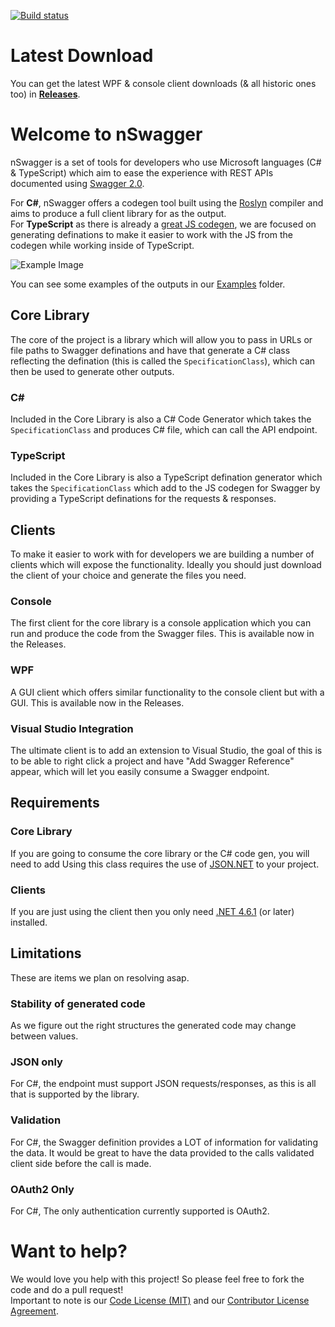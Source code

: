 [![Build status](https://ci.appveyor.com/api/projects/status/691q7f5xj2xbmu7p?svg=true)](https://ci.appveyor.com/project/rmaclean/nswagger)

# Latest Download
You can get the latest WPF &amp; console client downloads (&amp; all historic ones too) in **[Releases](https://github.com/rmaclean/nSwagger/releases)**.

# Welcome to nSwagger

nSwagger is a set of tools for developers who use Microsoft languages (C# & TypeScript) which aim to ease the experience with REST APIs documented using [Swagger 2.0](http://swagger.io).   

For **C#**, nSwagger offers a codegen tool built using the [Roslyn](https://github.com/dotnet/roslyn) compiler and aims to produce a full client library for as the output.  
For **TypeScript** as there is already a [great JS codegen](https://github.com/wcandillon/swagger-js-codegen), we are focused on generating definations to make it easier to work with the JS from the codegen while working inside of TypeScript.

![Example Image](https://raw.githubusercontent.com/rmaclean/nSwagger/master/Assets/example.jpg) 

You can see some examples of the outputs in our [Examples](examples) folder.

## Core Library

The core of the project is a library which will allow you to pass in URLs or file paths to Swagger definations and have that generate a C# class reflecting the defination (this is called the `SpecificationClass`), which can then be used to generate other outputs. 

### C&#35;
Included in the Core Library is also a C# Code Generator which takes the `SpecificationClass` and produces C# file, which can call the API endpoint.

### TypeScript
Included in the Core Library is also a TypeScript defination generator which takes the `SpecificationClass` which add to the JS codegen for Swagger by providing a TypeScript definations for the requests & responses.

## Clients
To make it easier to work with for developers we are building a number of clients which will expose the functionality. Ideally you should just download the client of your choice and generate the files you need.

### Console 
The first client for the core library is a console application which you can run and produce the code from the Swagger files. This is available now in the Releases.

### WPF
A GUI client which offers similar functionality to the console client but with a GUI. This is available now in the Releases.

### Visual Studio Integration

The ultimate client is to add an extension to Visual Studio, the goal of this is to be able to right click a project and have "Add Swagger Reference" appear, which will let you easily consume a Swagger endpoint.

## Requirements
### Core Library
If you are going to consume the core library or the C# code gen, you will need to add Using this class requires the use of [JSON.NET](http://www.newtonsoft.com/json) to your project.  

### Clients
If you are just using the client then you only need [.NET 4.6.1](http://smallestdotnet.com/) (or later) installed.

## Limitations

These are items we plan on resolving asap.

### Stability of generated code
As we figure out the right structures the generated code may change between values.

### JSON only
For C#, the endpoint must support JSON requests/responses, as this is all that is supported by the library.

### Validation
For C#, the Swagger definition provides a LOT of information for validating the data. It would be great to have the data provided to the calls validated client side before the call is made.

### OAuth2 Only
For C#, The only authentication currently supported is OAuth2.

# Want to help?
We would love you help with this project! So please feel free to fork the code and do a pull request!   
Important to note is our [Code License (MIT)](LICENSE.md) and our [Contributor License Agreement](Contributor-License-Agreement.md).
